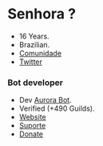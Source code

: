 # Senhora ?
* 16 Years.
* Brazilian.
* [Comunidade](https://discord.gg/RwJKBu8)
* [Twitter](https://twitter.com/renan_devil?s=09)
### Bot developer
* Dev [Aurora Bot](https://discord.com/api/oauth2/authorize?client_id=773784582855720961&permissions=1240611679318&redirect_uri=https%3A%2F%2Faurora339.webnode.com&response_type=code&scope=bot%20identify).
* Verified (+490 Guilds).
* [Website](https://aurora339.webnode.com/)
* [Suporte](https://discord.gg/vXvMU3Wcwq)
* [Donate](https://picpay.me/renandevil)
